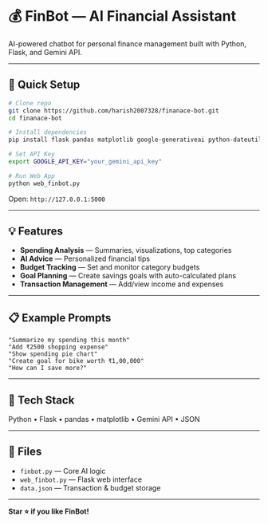# 💰 FinBot — AI Financial Assistant

AI-powered chatbot for personal finance management built with Python, Flask, and Gemini API.

---

## 🚀 Quick Setup

```bash
# Clone repo
git clone https://github.com/harish2007328/finanace-bot.git
cd finanace-bot

# Install dependencies
pip install flask pandas matplotlib google-generativeai python-dateutil

# Set API Key
export GOOGLE_API_KEY="your_gemini_api_key"

# Run Web App
python web_finbot.py
```

Open: `http://127.0.0.1:5000`

---

## 💡 Features

- **Spending Analysis** — Summaries, visualizations, top categories
- **AI Advice** — Personalized financial tips
- **Budget Tracking** — Set and monitor category budgets
- **Goal Planning** — Create savings goals with auto-calculated plans
- **Transaction Management** — Add/view income and expenses

---

## 📋 Example Prompts

```
"Summarize my spending this month"
"Add ₹2500 shopping expense"
"Show spending pie chart"
"Create goal for bike worth ₹1,00,000"
"How can I save more?"
```

---

## 🧩 Tech Stack

Python • Flask • pandas • matplotlib • Gemini API • JSON

---

## 📂 Files

- `finbot.py` — Core AI logic
- `web_finbot.py` — Flask web interface
- `data.json` — Transaction & budget storage

---

**Star ⭐ if you like FinBot!**
